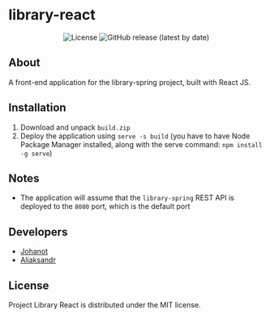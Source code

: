 # library-react

<p align="center">
    <img alt="License" src="https://img.shields.io/github/license/SirJohanot/library-react">
    <img alt="GitHub release (latest by date)" src="https://img.shields.io/github/v/release/SirJohanot/library-react?display_name=tag">
</p>

## About

A front-end application for the library-spring project, built with React JS.

## Installation

1. Download and unpack `build.zip`
2. Deploy the application using `serve -s build` (you have to have Node Package Manager installed, along with the serve command: `npm install -g serve`)

## Notes

- The application will assume that the `library-spring` REST API is deployed to the `8080` port, which is the default port

## Developers

- [Johanot](https://github.com/SirJohanot)
- [Aliaksandr](https://github.com/SashaMed)

## License

Project Library React is distributed under the MIT license.